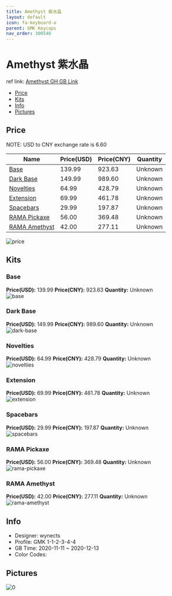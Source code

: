 ```yaml
---
title: Amethyst 紫水晶
layout: default
icon: fa-keyboard-o
parent: GMK Keycaps
nav_order: 300540
---
```


# Amethyst 紫水晶

ref link: [Amethyst GH GB Link](https://geekhack.org/index.php?topic=109468.0)

* [Price](#price)
* [Kits](#kits)
* [Info](#info)
* [Pictures](#pictures)

## Price

NOTE: USD to CNY exchange rate is 6.60

| Name          | Price(USD)   |  Price(CNY) | Quantity |
| ------------- | ------------ |  ---------- | -------- |
|[Base](#base)|139.99|923.63|Unknown|
|[Dark Base](#dark-base)|149.99|989.60|Unknown|
|[Novelties](#novelties)|64.99|428.79|Unknown|
|[Extension](#extension)|69.99|461.78|Unknown|
|[Spacebars](#spacebars)|29.99|197.87|Unknown|
|[RAMA Pickaxe](#rama-pickaxe)|56.00|369.48|Unknown|
|[RAMA Amethyst](#rama-amethyst)|42.00|277.11|Unknown|

<img src="{{ 'assets/images/gmk-keycaps/Amethyst/price.png' | relative_url }}" alt="price" class="image featured">

## Kits
### Base  
**Price(USD):** 139.99	**Price(CNY):** 923.63	**Quantity:** Unknown  
<img src="{{ 'assets/images/gmk-keycaps/Amethyst/kits_pics/base.jpg' | relative_url }}" alt="base" class="image featured">

### Dark Base  
**Price(USD):** 149.99	**Price(CNY):** 989.60	**Quantity:** Unknown  
<img src="{{ 'assets/images/gmk-keycaps/Amethyst/kits_pics/dark-base.jpg' | relative_url }}" alt="dark-base" class="image featured">

### Novelties  
**Price(USD):** 64.99	**Price(CNY):** 428.79	**Quantity:** Unknown  
<img src="{{ 'assets/images/gmk-keycaps/Amethyst/kits_pics/novelties.jpg' | relative_url }}" alt="novelties" class="image featured">

### Extension  
**Price(USD):** 69.99	**Price(CNY):** 461.78	**Quantity:** Unknown  
<img src="{{ 'assets/images/gmk-keycaps/Amethyst/kits_pics/extension.jpg' | relative_url }}" alt="extension" class="image featured">

### Spacebars  
**Price(USD):** 29.99	**Price(CNY):** 197.87	**Quantity:** Unknown  
<img src="{{ 'assets/images/gmk-keycaps/Amethyst/kits_pics/spacebars.jpg' | relative_url }}" alt="spacebars" class="image featured">

### RAMA Pickaxe  
**Price(USD):** 56.00	**Price(CNY):** 369.48	**Quantity:** Unknown  
<img src="{{ 'assets/images/gmk-keycaps/Amethyst/kits_pics/rama-pickaxe.png' | relative_url }}" alt="rama-pickaxe" class="image featured">

### RAMA Amethyst  
**Price(USD):** 42.00	**Price(CNY):** 277.11	**Quantity:** Unknown  
<img src="{{ 'assets/images/gmk-keycaps/Amethyst/kits_pics/rama-amethyst.png' | relative_url }}" alt="rama-amethyst" class="image featured">

## Info
* Designer: wynects  
* Profile: GMK 1-1-2-3-4-4  
* GB Time: 2020-11-11 ~ 2020-12-13  
* Color Codes:  


## Pictures  
<img src="{{ 'assets/images/gmk-keycaps/Amethyst/rendering_pics/0.jpg' | relative_url }}" alt="0" class="image featured">

